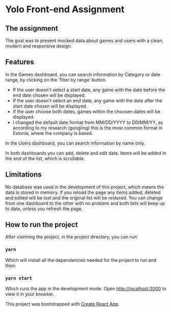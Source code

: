# Yolo Front-end Assignment

## The assignment
The goal was to present mocked data about games and users with a clean, modern
and responsive design.

## Features
In the Games dashboard, you can search information by Category or date range, by clicking on the 'filter by range' button. 
- If the user doesn't select a start date, any game with the date before the end date chosen will be displayed.
- If the user doesn't select an end date, any game with the date after the start date chosen will be displayed.
- If the user choose both dates, games within the choosen dates will be displayed.
- I changed the default date format from MM/DD/YYYY to DD/MM/YY, as according to my research (googling) this is the most common format in Estonia, where the company is based.

In the Users dashboard, you can search information by name only.

In both dashboards you can add, delete and edit data. Items will be added in the end of the list, which is scrollable.

## Limitations
No database was used in the development of this project, which means the data is stored in memory. If you reload the page any items added, deleted and edited will be lost and the original list will be restored. You can change from one dashboard to the other with no problem and both lists will keep up to date, unless you refresh the page.

## How to run the project

After clonning the project, in the project directory, you can run:

### `yarn`
Which will install all the dependencies needed for the project to run and then:

### `yarn start`
Which runs the app in the development mode.
Open [http://localhost:3000](http://localhost:3000) to view it in your browser.

This project was bootstrapped with [Create React App](https://github.com/facebook/create-react-app).